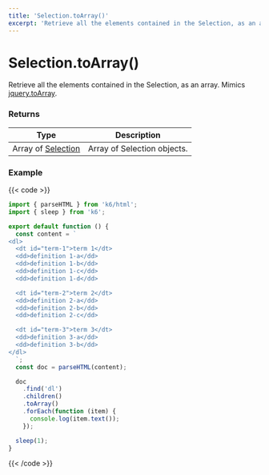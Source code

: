 ```yaml
---
title: 'Selection.toArray()'
excerpt: 'Retrieve all the elements contained in the Selection, as an array.'
---
```


# Selection.toArray()

Retrieve all the elements contained in the Selection, as an array.
Mimics [jquery.toArray](https://api.jquery.com/toArray/).

### Returns

| Type                                                    | Description                 |
| ------------------------------------------------------- | --------------------------- |
| Array of [Selection](https://grafana.com/docs/k6/<K6_VERSION>/javascript-api/k6-html/selection) | Array of Selection objects. |

### Example

{{< code >}}

```javascript
import { parseHTML } from 'k6/html';
import { sleep } from 'k6';

export default function () {
  const content = `
<dl>
  <dt id="term-1">term 1</dt>
  <dd>definition 1-a</dd>
  <dd>definition 1-b</dd>
  <dd>definition 1-c</dd>
  <dd>definition 1-d</dd>

  <dt id="term-2">term 2</dt>
  <dd>definition 2-a</dd>
  <dd>definition 2-b</dd>
  <dd>definition 2-c</dd>

  <dt id="term-3">term 3</dt>
  <dd>definition 3-a</dd>
  <dd>definition 3-b</dd>
</dl>
  `;
  const doc = parseHTML(content);

  doc
    .find('dl')
    .children()
    .toArray()
    .forEach(function (item) {
      console.log(item.text());
    });

  sleep(1);
}
```

{{< /code >}}
